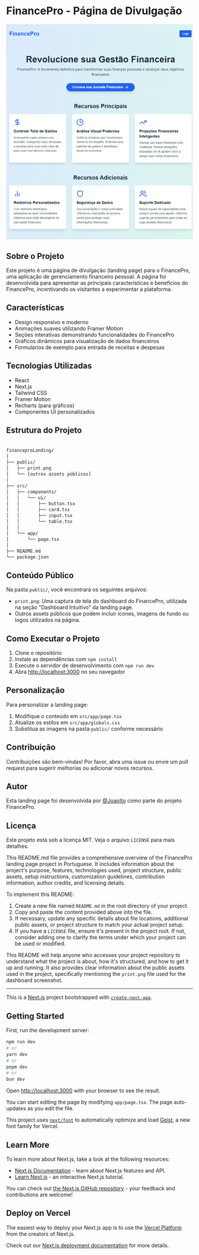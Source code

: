 # FinancePro - Página de Divulgação

<img src="./public/img.png">

## Sobre o Projeto

Este projeto é uma página de divulgação (landing page) para o FinancePro, uma aplicação de gerenciamento financeiro pessoal. A página foi desenvolvida para apresentar as principais características e benefícios do FinancePro, incentivando os visitantes a experimentar a plataforma.

## Características

- Design responsivo e moderno
- Animações suaves utilizando Framer Motion
- Seções interativas demonstrando funcionalidades do FinancePro
- Gráficos dinâmicos para visualização de dados financeiros
- Formulários de exemplo para entrada de receitas e despesas

## Tecnologias Utilizadas

- React
- Next.js
- Tailwind CSS
- Framer Motion
- Recharts (para gráficos)
- Componentes UI personalizados

## Estrutura do Projeto

```

financeproLanding/
│
├── public/
│   ├── print.png
│   └── [outros assets públicos]
│
├── src/
│   ├── components/
│   │   └── ui/
│   │       ├── button.tsx
│   │       ├── card.tsx
│   │       ├── input.tsx
│   │       └── table.tsx
│   │
│   └── app/
│       └── page.tsx
│
├── README.md
└── package.json

```

## Conteúdo Público

Na pasta `public/`, você encontrará os seguintes arquivos:

- `print.png`: Uma captura de tela do dashboard do FinancePro, utilizada na seção "Dashboard Intuitivo" da landing page.
- Outros assets públicos que podem incluir ícones, imagens de fundo ou logos utilizados na página.

## Como Executar o Projeto

1. Clone o repositório
2. Instale as dependências com `npm install`
3. Execute o servidor de desenvolvimento com `npm run dev`
4. Abra [http://localhost:3000](http://localhost:3000) no seu navegador

## Personalização

Para personalizar a landing page:

1. Modifique o conteúdo em `src/app/page.tsx`
2. Atualize os estilos em `src/app/globals.css`
3. Substitua as imagens na pasta `public/` conforme necessário

## Contribuição

Contribuições são bem-vindas! Por favor, abra uma issue ou envie um pull request para sugerir melhorias ou adicionar novos recursos.

## Autor

Esta landing page foi desenvolvida por [@JoaoIto](https://github.com/JoaoIto) como parte do projeto FinancePro.

## Licença

Este projeto está sob a licença MIT. Veja o arquivo `LICENSE` para mais detalhes.

This README.md file provides a comprehensive overview of the FinancePro landing page project in Portuguese. It includes information about the project's purpose, features, technologies used, project structure, public assets, setup instructions, customization guidelines, contribution information, author credits, and licensing details.

To implement this README:

1. Create a new file named `README.md` in the root directory of your project.
2. Copy and paste the content provided above into the file.
3. If necessary, update any specific details about file locations, additional public assets, or project structure to match your actual project setup.
4. If you have a `LICENSE` file, ensure it's present in the project root. If not, consider adding one to clarify the terms under which your project can be used or modified.


This README will help anyone who accesses your project repository to understand what the project is about, how it's structured, and how to get it up and running. It also provides clear information about the public assets used in the project, specifically mentioning the `print.png` file used for the dashboard screenshot.


---

This is a [Next.js](https://nextjs.org) project bootstrapped with [`create-next-app`](https://nextjs.org/docs/app/api-reference/cli/create-next-app).

## Getting Started

First, run the development server:

```bash
npm run dev
# or
yarn dev
# or
pnpm dev
# or
bun dev
```

Open [http://localhost:3000](http://localhost:3000) with your browser to see the result.

You can start editing the page by modifying `app/page.tsx`. The page auto-updates as you edit the file.

This project uses [`next/font`](https://nextjs.org/docs/app/building-your-application/optimizing/fonts) to automatically optimize and load [Geist](https://vercel.com/font), a new font family for Vercel.

## Learn More

To learn more about Next.js, take a look at the following resources:

- [Next.js Documentation](https://nextjs.org/docs) - learn about Next.js features and API.
- [Learn Next.js](https://nextjs.org/learn) - an interactive Next.js tutorial.

You can check out [the Next.js GitHub repository](https://github.com/vercel/next.js) - your feedback and contributions are welcome!

## Deploy on Vercel

The easiest way to deploy your Next.js app is to use the [Vercel Platform](https://vercel.com/new?utm_medium=default-template&filter=next.js&utm_source=create-next-app&utm_campaign=create-next-app-readme) from the creators of Next.js.

Check out our [Next.js deployment documentation](https://nextjs.org/docs/app/building-your-application/deploying) for more details.
